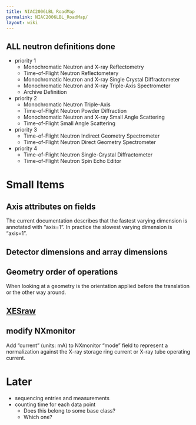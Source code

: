 ```yaml
---
title: NIAC2006LBL RoadMap
permalink: NIAC2006LBL_RoadMap/
layout: wiki
---
```


**ALL** neutron definitions **done**
------------------------------------

-   priority 1
    -   Monochromatic Neutron and X-ray Reflectometry
    -   Time-of-Flight Neutron Reflectometery
    -   Monochromatic Neutron and X-ray Single Crystal Diffractometer
    -   Monochromatic Neutron and X-ray Triple-Axis Spectrometer
    -   Archive Definition
-   priority 2
    -   Monochromatic Neutron Triple-Axis
    -   Time-of-Flight Neutron Powder Diffraction
    -   Monochromatic Neutron and X-ray Small Angle Scattering
    -   Time-of-Flight Small Angle Scattering
-   priority 3
    -   Time-of-Flight Neutron Indirect Geometry Spectrometer
    -   Time-of-Flight Neutron Direct Geometry Spectrometer
-   priority 4
    -   Time-of-Flight Neutron Single-Crystal Diffractometer
    -   Time-of-Flight Neutron Spin Echo Editor

Small Items
===========

Axis attributes on fields
-------------------------

The current documentation describes that the fastest varying dimension
is annotated with “axis=1”. In practice the slowest varying dimension is
“axis=1”.

Detector dimensions and array dimensions
----------------------------------------

Geometry order of operations
----------------------------

When looking at a geometry is the orientation applied before the
translation or the other way around.

[XESraw](XESraw "wikilink")
---------------------------

modify NXmonitor
----------------

Add “current” (units: mA) to NXmonitor “mode” field to represent a
normalization against the X-ray storage ring current or X-ray tube
operating current.

Later
=====

-   sequencing entries and measurements
-   counting time for each data point
    -   Does this belong to some base class?
    -   Which one?

